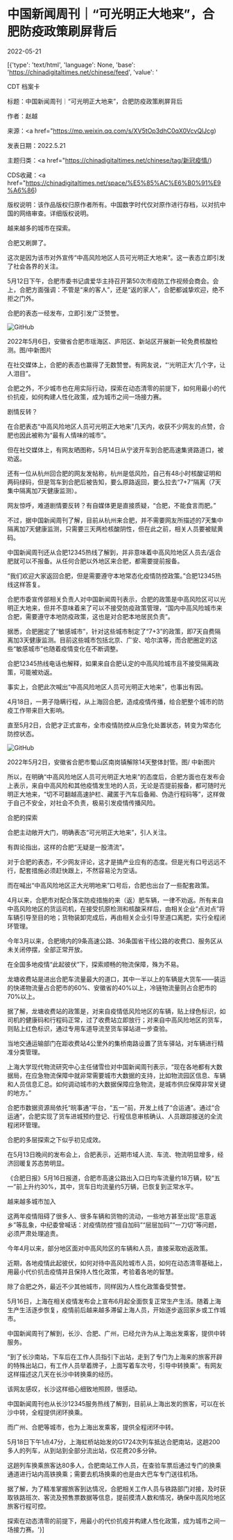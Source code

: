 # 中国新闻周刊｜“可光明正大地来”，合肥防疫政策刷屏背后

2022-05-21

[{'type': 'text/html', 'language': None, 'base': 'https://chinadigitaltimes.net/chinese/feed', 'value': '

CDT 档案卡

标题：中国新闻周刊｜“可光明正大地来”，合肥防疫政策刷屏背后

作者：赵越

来源：<a href="https://mp.weixin.qq.com/s/XV5tOp3dhC0qX0VcvQlJcg)

发表日期：2022.5.21

主题归类：<a href="https://chinadigitaltimes.net/chinese/tag/新冠疫情/)

CDS收藏：<a href="https://chinadigitaltimes.net/space/%E5%85%AC%E6%B0%91%E9%A6%86)

版权说明：该作品版权归原作者所有。中国数字时代仅对原作进行存档，以对抗中国的网络审查。详细版权说明。





越来越多的城市在探索。

合肥又刷屏了。

这次是因为该市对外宣传“中高风险地区人员可光明正大地来”。这一表态立即引发了社会各界的关注。

5月12日下午，合肥市委书记虞爱华主持召开第50次市疫防工作视频会商会。会上，合肥方面强调：不管是“来的客人”，还是“返的家人”，合肥都诚挚欢迎，绝不拒之门外。

合肥的表态一经发布，立即引发广泛赞誉。

![GitHub](https://chinadigitaltimes.net/chinese/files/2022/05/post-681782-6288c3a04e11f.png)

2022年5月6日，安徽省合肥市瑶海区、庐阳区、新站区开展新一轮免费核酸检测。图/中新图片

在社交媒体上，合肥的表态也赢得了无数赞誉。有网友说，“‘光明正大’几个字，让人泪目”。

合肥之外，不少城市也在用实际行动，探索在动态清零的前提下，如何用最小的代价抗疫，如何构建人性化政策，成为城市之间一场接力赛。

剧情反转？

在合肥表态“中高风险地区人员可光明正大地来”几天内，收获不少网友的点赞，合肥也因此被称为“最有人情味的城市”。

但在社交媒体上，有网友晒图称，5月14日从宁波开车到合肥高速集贤路道口，被劝返。

还有一位从杭州回合肥的网友发帖称，杭州是低风险，自己有48小时核酸证明和两码绿码，但是驾车到合肥后被告知，要么原路返回，要么拉去“7+7”隔离（7天集中隔离加7天健康监测）。

网友惊呼，难道剧情要反转？有自媒体更是直接质疑，“合肥，不能食言而肥。”

不过，据中国新闻周刊了解，目前从杭州来合肥，并不需要网友所描述的7天集中隔离加7天健康监测，只需要三天两检核酸阴性，但在此之前，相关人员要被赋黄码。

中国新闻周刊还从合肥12345热线了解到，并非意味着中高风险地区人员去/返合肥就可以不报备。从任何合肥以外地区来合肥，都需要提前报备。

“我们欢迎大家返回合肥，但是需要遵守本地常态化疫情防控政策。”合肥12345热线这样答复。

合肥市委宣传部相关负责人对中国新闻周刊表示，合肥的政策是中高风险区可以光明正大地来，但并不意味着来了可以不接受防疫政策管理，“国内中高风险城市来合肥，需要遵守本地防疫政策，这也是对合肥本地居民负责”。

据悉，合肥圈定了“敏感城市”，针对这些城市制定了“7+3”的政策，即7天自费隔离加3天健康监测。目前这些城市包括北京、广安、哈尔滨等，而合肥圈定的这些“敏感城市”也随着疫情变化在不断调整。

合肥12345热线电话也解释，如果来自合肥认定的中高风险城市且不接受隔离政策，可能被劝返。

事实上，合肥此次喊出“中高风险地区人员可光明正大地来”，也事出有因。

4月18日，一男子隐瞒行程，从上海回合肥，造成疫情传播，给合肥整个城市的防疫工作带来巨大影响。

直至5月2日，合肥才正式宣布，全市疫情防控从应急化处置状态，转变为常态化防控状态。

![GitHub](https://chinadigitaltimes.net/chinese/files/2022/05/image-1653129692225.png)

2022年5月2日，安徽省合肥市蜀山区南岗镇解除14天整体封管。图/ 中新图片

所以，在明确“中高风险地区人员可光明正大地来”的态度后，合肥方面也在发布会上表示，来自中高风险和其他疫情发生地的人员，无论是否提前报备，都可随时光明正大地来，“切不可翻越高速护栏、藏匿于汽车后备厢、伪造行程码等”，这样做于自己不安全，对社会不负责，极易引发疫情传播风险。

合肥的探索

合肥主动敞开大门，明确表态“可光明正大地来”，引人关注。

有舆论指出，这样的合肥“无疑是一股清流”。

对于合肥的表态，不少网友评论，这才是搞产业应有的态度。但是光有口号远远不行，配套措施必须赶快跟上，不然容易沦为空话。

而在喊出“中高风险地区正大光明地来”口号后，合肥也出台了一些配套政策。

4月以来，合肥市对配合落实防疫措施的来（返）肥车辆，一律不劝返。所有来自中高风险地区的货运司机，在接受抗原检测和核酸采样后，由相关企业“点对点”将车辆引导至目的地；货物装卸完成后，再由相关企业引导至道口离肥，实行全程闭环管理。

今年3月以来，合肥境内的9条高速公路、36条国省干线公路的收费口、服务区从未关闭停摆，全部正常开放。

在全国多地疫情“此起彼伏”下，探索顺畅的物流保障，殊为不易。

龙塘收费站是进出合肥车流量最大的道口，其中一半以上的车辆是大货车——装运的快递物流量占合肥市的60%、安徽省的40%以上，冷链物流量则占合肥市的70%以上。

据了解，龙塘收费站的政策是，对来自疫情低风险地区的车辆，贴上绿色标识，如司机的健康码和行程码正常，过了收费站立即放行；对来自中高风险地区的货车，则贴上红色标识，通过专用车道导流至货车驿站进一步查验。

当地交通运输部门在距收费站4公里外的集桥南路设置了货车驿站，对车辆进行精准分类管理。

上海大学现代物流研究中心主任储雪俭对中国新闻周刊表示，“现在各地都有大数据局，在应急物流保障中就非常需要城市大数据的支持，比如物流园区信息、车辆和人员信息汇总。如何调动城市的大数据保障应急物流，是城市供应保障非常关键的地方。”

合肥市数据资源局依托“皖事通”平台，“五一”前，开发上线了“合运通”。通过“合运通”，合肥实现了货车进城预约登记、行程信息审核确认、人员跟踪接送的全流程闭环管理。

合肥的多层探索之下似乎初见成效。

在5月13日晚间的发布会上，合肥表示，近期市域人流、车流、物流明显增多，经济回暖复苏态势明显。

《合肥日报》5月16日报道，合肥市高速公路出入口日均车流量约18万辆，较“五一”前上升约30%，其中，货车日均流量约5万辆，已恢复到正常水平。

越来越多城市加入

这两年疫情阻碍了很多人、很多车辆和货物的流动，一些地方甚至出现“恶意返乡”等乱象，中纪委曾喊话：对疫情防控“擅自加码”“层层加码”“一刀切”等问题，必须严肃处理追责。

今年4月以来，部分地区面对中高风险区的车辆和人员，直接采取劝返政策。

近期，各地疫情此起彼伏，如何对待中高风险城市人员，如何在动态清零基础上，用最小代价抗击疫情并且保持人性化政策，考验着各地的智慧。

除了合肥之外，最近不少其他城市，同样因为人性化政策备受赞誉。

5月16日，上海在相关疫情发布会上宣布6月起全面恢复正常生产生活。随着上海生产生活逐步恢复，疫情前后越来越多滞留上海人员，开始逐步返回家乡或工作城市。

中国新闻周刊了解到，长沙、合肥、广州，已经允许为从上海出发乘客，提供中转服务。

“到了长沙南站，下车后在工作人员指引下出站，走到了专门为上海来的旅客开辟的特殊出站口，有工作人员举着牌子，上面写着车次号，引导中转换乘”。有网友这样描述这几天在长沙中转换乘的经历。

该网友感叹，长沙这样细心细致地照顾，很感动。

中国新闻周刊也从长沙12345服务热线了解到，目前从上海出发的旅客，可以在长沙中转，全程提供闭环换乘。

而广州、合肥等城市，也为上海出发乘客，提供全程闭环中转。

5月18日下午1点47分，上海虹桥站始发的G1724次列车抵达合肥南站，这趟200多人的列车，从到站到全部分流出站，仅花费20多分钟。

这趟列车换乘旅客达80多人，合肥南站工作人员，在查验车票后通过专门的换乘通道进行站内高铁换乘；需要去机场换乘的也是由大巴车专门送往机场。

据了解，为了精准掌握旅客到达情况，合肥相关工作人员与铁路部门对接，及时获取铁路班次、客流及预售票数据等信息，提前摸清人数和情况，确保中高风险地区旅客行程可控。

探索在动态清零的前提下，用最小的代价抗疫并构建人性化政策，成为城市之间一场接力赛。'}]